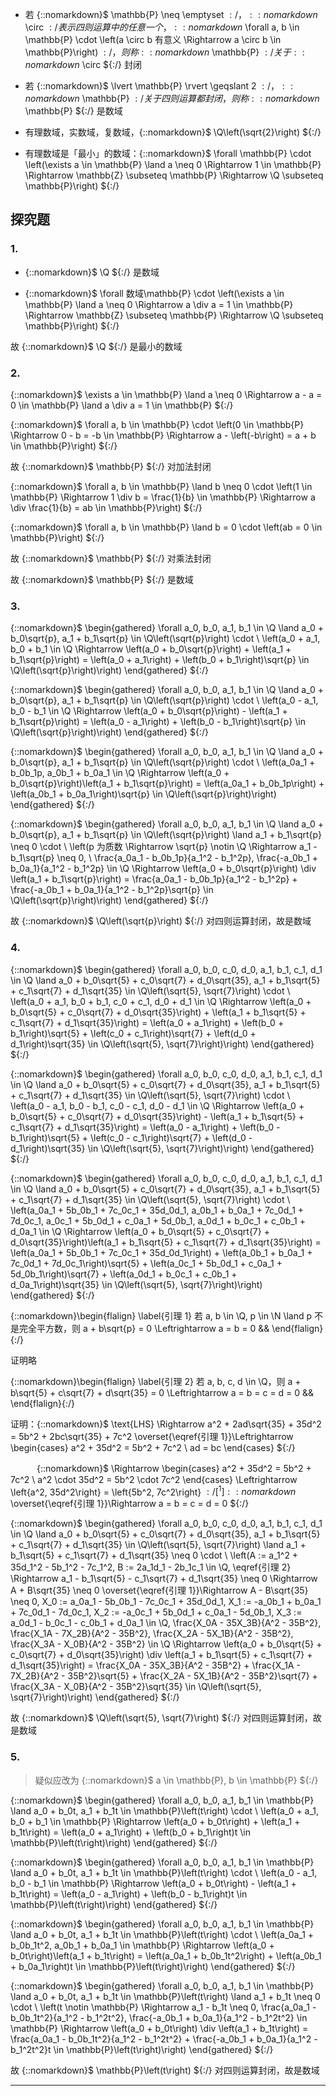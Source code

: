 * 若 {::nomarkdown}$ \mathbb{P} \neq \emptyset ${:/}，{::nomarkdown}$ \circ ${:/} 表示四则运算中的任意一个，{::nomarkdown}$ \forall a, b \in \mathbb{P} \cdot \left(a \circ b 有意义 \Rightarrow a \circ b \in \mathbb{P}\right) ${:/}，则称 {::nomarkdown}$ \mathbb{P} ${:/} 关于 {::nomarkdown}$ \circ ${:/} 封闭

* 若 {::nomarkdown}$ \lvert \mathbb{P} \rvert \geqslant 2 ${:/}，{::nomarkdown}$ \mathbb{P} ${:/} 关于四则运算都封闭，则称 {::nomarkdown}$ \mathbb{P} ${:/} 是数域

* 有理数域，实数域，复数域，{::nomarkdown}$ \Q\left(\sqrt{2}\right) ${:/}

* 有理数域是「最小」的数域：{::nomarkdown}$ \forall \mathbb{P} \cdot \left(\exists a \in \mathbb{P} \land a \neq 0 \Rightarrow 1 \in \mathbb{P} \Rightarrow \mathbb{Z} \subseteq \mathbb{P} \Rightarrow \Q \subseteq \mathbb{P}\right) ${:/}

## 探究题

### 1.

* {::nomarkdown}$ \Q ${:/} 是数域

* {::nomarkdown}$ \forall 数域\mathbb{P} \cdot \left(\exists a \in \mathbb{P} \land a \neq 0 \Rightarrow a \div a = 1 \in \mathbb{P} \Rightarrow \mathbb{Z} \subseteq \mathbb{P} \Rightarrow \Q \subseteq \mathbb{P}\right) ${:/}

故 {::nomarkdown}$ \Q ${:/} 是最小的数域

### 2.

{::nomarkdown}$ \exists a \in \mathbb{P} \land a \neq 0 \Rightarrow a - a = 0 \in \mathbb{P} \land a \div a = 1 \in \mathbb{P} ${:/}

{::nomarkdown}$ \forall a, b \in \mathbb{P} \cdot \left(0 \in \mathbb{P} \Rightarrow 0 - b = -b \in \mathbb{P} \Rightarrow a - \left(-b\right) = a + b \in \mathbb{P}\right) ${:/}

故 {::nomarkdown}$ \mathbb{P} ${:/} 对加法封闭

{::nomarkdown}$ \forall a, b \in \mathbb{P} \land b \neq 0 \cdot \left(1 \in \mathbb{P} \Rightarrow 1 \div b = \frac{1}{b} \in \mathbb{P} \Rightarrow a \div \frac{1}{b} = ab \in \mathbb{P}\right) ${:/}

{::nomarkdown}$ \forall a, b \in \mathbb{P} \land b = 0 \cdot \left(ab = 0 \in \mathbb{P}\right) ${:/}

故 {::nomarkdown}$ \mathbb{P} ${:/} 对乘法封闭

故 {::nomarkdown}$ \mathbb{P} ${:/} 是数域

### 3.

{::nomarkdown}$ \begin{gathered} \forall a_0, b_0, a_1, b_1 \in \Q \land a_0 + b_0\sqrt{p}, a_1 + b_1\sqrt{p} \in \Q\left(\sqrt{p}\right) \cdot \\ \left(a_0 + a_1, b_0 + b_1 \in \Q \Rightarrow \left(a_0 + b_0\sqrt{p}\right) + \left(a_1 + b_1\sqrt{p}\right) = \left(a_0 + a_1\right) + \left(b_0 + b_1\right)\sqrt{p} \in \Q\left(\sqrt{p}\right)\right) \end{gathered} ${:/}

{::nomarkdown}$ \begin{gathered} \forall a_0, b_0, a_1, b_1 \in \Q \land a_0 + b_0\sqrt{p}, a_1 + b_1\sqrt{p} \in \Q\left(\sqrt{p}\right) \cdot \\ \left(a_0 - a_1, b_0 - b_1 \in \Q \Rightarrow \left(a_0 + b_0\sqrt{p}\right) - \left(a_1 + b_1\sqrt{p}\right) = \left(a_0 - a_1\right) + \left(b_0 - b_1\right)\sqrt{p} \in \Q\left(\sqrt{p}\right)\right) \end{gathered} ${:/}

{::nomarkdown}$ \begin{gathered} \forall a_0, b_0, a_1, b_1 \in \Q \land a_0 + b_0\sqrt{p}, a_1 + b_1\sqrt{p} \in \Q\left(\sqrt{p}\right) \cdot \\ \left(a_0a_1 + b_0b_1p, a_0b_1 + b_0a_1 \in \Q \Rightarrow \left(a_0 + b_0\sqrt{p}\right)\left(a_1 + b_1\sqrt{p}\right) = \left(a_0a_1 + b_0b_1p\right) + \left(a_0b_1 + b_0a_1\right)\sqrt{p} \in \Q\left(\sqrt{p}\right)\right) \end{gathered} ${:/}

{::nomarkdown}$ \begin{gathered} \forall a_0, b_0, a_1, b_1 \in \Q \land a_0 + b_0\sqrt{p}, a_1 + b_1\sqrt{p} \in \Q\left(\sqrt{p}\right) \land a_1 + b_1\sqrt{p} \neq 0 \cdot \\ \left(p 为质数 \Rightarrow \sqrt{p} \notin \Q \Rightarrow a_1 - b_1\sqrt{p} \neq 0, \\ \frac{a_0a_1 - b_0b_1p}{a_1^2 - b_1^2p}, \frac{-a_0b_1 + b_0a_1}{a_1^2 - b_1^2p} \in \Q \Rightarrow \left(a_0 + b_0\sqrt{p}\right) \div \left(a_1 + b_1\sqrt{p}\right) = \frac{a_0a_1 - b_0b_1p}{a_1^2 - b_1^2p} + \frac{-a_0b_1 + b_0a_1}{a_1^2 - b_1^2p}\sqrt{p} \in \Q\left(\sqrt{p}\right)\right) \end{gathered} ${:/}

故 {::nomarkdown}$ \Q\left(\sqrt{p}\right) ${:/} 对四则运算封闭，故是数域

### 4.

{::nomarkdown}$ \begin{gathered} \forall a_0, b_0, c_0, d_0, a_1, b_1, c_1, d_1 \in \Q \land a_0 + b_0\sqrt{5} + c_0\sqrt{7} + d_0\sqrt{35}, a_1 + b_1\sqrt{5} + c_1\sqrt{7} + d_1\sqrt{35} \in \Q\left(\sqrt{5}, \sqrt{7}\right) \cdot \\ \left(a_0 + a_1, b_0 + b_1, c_0 + c_1, d_0 + d_1 \in \Q \Rightarrow \left(a_0 + b_0\sqrt{5} + c_0\sqrt{7} + d_0\sqrt{35}\right) + \left(a_1 + b_1\sqrt{5} + c_1\sqrt{7} + d_1\sqrt{35}\right) = \left(a_0 + a_1\right) + \left(b_0 + b_1\right)\sqrt{5} + \left(c_0 + c_1\right)\sqrt{7} + \left(d_0 + d_1\right)\sqrt{35} \in \Q\left(\sqrt{5}, \sqrt{7}\right)\right) \end{gathered} ${:/}

{::nomarkdown}$ \begin{gathered} \forall a_0, b_0, c_0, d_0, a_1, b_1, c_1, d_1 \in \Q \land a_0 + b_0\sqrt{5} + c_0\sqrt{7} + d_0\sqrt{35}, a_1 + b_1\sqrt{5} + c_1\sqrt{7} + d_1\sqrt{35} \in \Q\left(\sqrt{5}, \sqrt{7}\right) \cdot \\ \left(a_0 - a_1, b_0 - b_1, c_0 - c_1, d_0 - d_1 \in \Q \Rightarrow \left(a_0 + b_0\sqrt{5} + c_0\sqrt{7} + d_0\sqrt{35}\right) - \left(a_1 + b_1\sqrt{5} + c_1\sqrt{7} + d_1\sqrt{35}\right) = \left(a_0 - a_1\right) + \left(b_0 - b_1\right)\sqrt{5} + \left(c_0 - c_1\right)\sqrt{7} + \left(d_0 - d_1\right)\sqrt{35} \in \Q\left(\sqrt{5}, \sqrt{7}\right)\right) \end{gathered} ${:/}

{::nomarkdown}$ \begin{gathered} \forall a_0, b_0, c_0, d_0, a_1, b_1, c_1, d_1 \in \Q \land a_0 + b_0\sqrt{5} + c_0\sqrt{7} + d_0\sqrt{35}, a_1 + b_1\sqrt{5} + c_1\sqrt{7} + d_1\sqrt{35} \in \Q\left(\sqrt{5}, \sqrt{7}\right) \cdot \\ \left(a_0a_1 + 5b_0b_1 + 7c_0c_1 + 35d_0d_1, a_0b_1 + b_0a_1 + 7c_0d_1 + 7d_0c_1, a_0c_1 + 5b_0d_1 + c_0a_1 + 5d_0b_1, a_0d_1 + b_0c_1 + c_0b_1 + d_0a_1 \in \Q \Rightarrow \left(a_0 + b_0\sqrt{5} + c_0\sqrt{7} + d_0\sqrt{35}\right)\left(a_1 + b_1\sqrt{5} + c_1\sqrt{7} + d_1\sqrt{35}\right) = \left(a_0a_1 + 5b_0b_1 + 7c_0c_1 + 35d_0d_1\right) + \left(a_0b_1 + b_0a_1 + 7c_0d_1 + 7d_0c_1\right)\sqrt{5} + \left(a_0c_1 + 5b_0d_1 + c_0a_1 + 5d_0b_1\right)\sqrt{7} + \left(a_0d_1 + b_0c_1 + c_0b_1 + d_0a_1\right)\sqrt{35} \in \Q\left(\sqrt{5}, \sqrt{7}\right)\right) \end{gathered} ${:/}

{::nomarkdown}\begin{flalign} \label{引理 1} 若 a, b \in \Q, p \in \N \land p 不是完全平方数，则 a + b\sqrt{p} = 0 \Leftrightarrow a = b = 0 && \end{flalign}{:/}

证明略

{::nomarkdown}\begin{flalign} \label{引理 2} 若 a, b, c, d \in \Q，则 a + b\sqrt{5} + c\sqrt{7} + d\sqrt{35} = 0 \Leftrightarrow a = b = c = d = 0 && \end{flalign}{:/}

证明：{::nomarkdown}$ \text{LHS} \Rightarrow a^2 + 2ad\sqrt{35} + 35d^2 = 5b^2 + 2bc\sqrt{35} + 7c^2 \overset{\eqref{引理 1}}\Leftrightarrow \begin{cases} a^2 + 35d^2 = 5b^2 + 7c^2 \\ ad = bc \end{cases} ${:/}

　　　{::nomarkdown}$ \Rightarrow \begin{cases} a^2 + 35d^2 = 5b^2 + 7c^2 \\ a^2 \cdot 35d^2 = 5b^2 \cdot 7c^2 \end{cases} \Leftrightarrow \left\{a^2, 35d^2\right\} = \left\{5b^2, 7c^2\right\} ${:/}[^1]{::nomarkdown}$ \overset{\eqref{引理 1}}\Rightarrow a = b = c = d = 0 ${:/}

{::nomarkdown}$ \begin{gathered} \forall a_0, b_0, c_0, d_0, a_1, b_1, c_1, d_1 \in \Q \land a_0 + b_0\sqrt{5} + c_0\sqrt{7} + d_0\sqrt{35}, a_1 + b_1\sqrt{5} + c_1\sqrt{7} + d_1\sqrt{35} \in \Q\left(\sqrt{5}, \sqrt{7}\right) \land a_1 + b_1\sqrt{5} + c_1\sqrt{7} + d_1\sqrt{35} \neq 0 \cdot \\ \left(A := a_1^2 + 35d_1^2 - 5b_1^2 - 7c_1^2, B := 2a_1d_1 - 2b_1c_1 \in \Q, \eqref{引理 2} \Rightarrow a_1 - b_1\sqrt{5} - c_1\sqrt{7} + d_1\sqrt{35} \neq 0 \Rightarrow A + B\sqrt{35} \neq 0 \overset{\eqref{引理 1}}\Rightarrow A - B\sqrt{35} \neq 0, X_0 := a_0a_1 - 5b_0b_1 - 7c_0c_1 + 35d_0d_1, X_1 := -a_0b_1 + b_0a_1 + 7c_0d_1 - 7d_0c_1, X_2 := -a_0c_1 + 5b_0d_1 + c_0a_1 - 5d_0b_1, X_3 := a_0d_1 - b_0c_1 - c_0b_1 + d_0a_1 \in \Q, \frac{X_0A - 35X_3B}{A^2 - 35B^2}, \frac{X_1A - 7X_2B}{A^2 - 35B^2}, \frac{X_2A - 5X_1B}{A^2 - 35B^2}, \frac{X_3A - X_0B}{A^2 - 35B^2} \in \Q \Rightarrow \left(a_0 + b_0\sqrt{5} + c_0\sqrt{7} + d_0\sqrt{35}\right) \div \left(a_1 + b_1\sqrt{5} + c_1\sqrt{7} + d_1\sqrt{35}\right) = \frac{X_0A - 35X_3B}{A^2 - 35B^2} + \frac{X_1A - 7X_2B}{A^2 - 35B^2}\sqrt{5} + \frac{X_2A - 5X_1B}{A^2 - 35B^2}\sqrt{7} + \frac{X_3A - X_0B}{A^2 - 35B^2}\sqrt{35} \in \Q\left(\sqrt{5}, \sqrt{7}\right)\right) \end{gathered} ${:/}

故 {::nomarkdown}$ \Q\left(\sqrt{5}, \sqrt{7}\right) ${:/} 对四则运算封闭，故是数域

### 5.

> 疑似应改为 {::nomarkdown}$ a \in \mathbb{P}, b \in \mathbb{P} ${:/}

{::nomarkdown}$ \begin{gathered} \forall a_0, b_0, a_1, b_1 \in \mathbb{P} \land a_0 + b_0t, a_1 + b_1t \in \mathbb{P}\left(t\right) \cdot \\ \left(a_0 + a_1, b_0 + b_1 \in \mathbb{P} \Rightarrow \left(a_0 + b_0t\right) + \left(a_1 + b_1t\right) = \left(a_0 + a_1\right) + \left(b_0 + b_1\right)t \in \mathbb{P}\left(t\right)\right) \end{gathered} ${:/}

{::nomarkdown}$ \begin{gathered} \forall a_0, b_0, a_1, b_1 \in \mathbb{P} \land a_0 + b_0t, a_1 + b_1t \in \mathbb{P}\left(t\right) \cdot \\ \left(a_0 - a_1, b_0 - b_1 \in \mathbb{P} \Rightarrow \left(a_0 + b_0t\right) - \left(a_1 + b_1t\right) = \left(a_0 - a_1\right) + \left(b_0 - b_1\right)t \in \mathbb{P}\left(t\right)\right) \end{gathered} ${:/}

{::nomarkdown}$ \begin{gathered} \forall a_0, b_0, a_1, b_1 \in \mathbb{P} \land a_0 + b_0t, a_1 + b_1t \in \mathbb{P}\left(t\right) \cdot \\ \left(a_0a_1 + b_0b_1t^2, a_0b_1 + b_0a_1 \in \mathbb{P} \Rightarrow \left(a_0 + b_0t\right)\left(a_1 + b_1t\right) = \left(a_0a_1 + b_0b_1t^2\right) + \left(a_0b_1 + b_0a_1\right)t \in \mathbb{P}\left(t\right)\right) \end{gathered} ${:/}

{::nomarkdown}$ \begin{gathered} \forall a_0, b_0, a_1, b_1 \in \mathbb{P} \land a_0 + b_0t, a_1 + b_1t \in \mathbb{P}\left(t\right) \land a_1 + b_1t \neq 0 \cdot \\ \left(t \notin \mathbb{P} \Rightarrow a_1 - b_1t \neq 0, \frac{a_0a_1 - b_0b_1t^2}{a_1^2 - b_1^2t^2}, \frac{-a_0b_1 + b_0a_1}{a_1^2 - b_1^2t^2} \in \mathbb{P} \Rightarrow \left(a_0 + b_0t\right) \div \left(a_1 + b_1t\right) = \frac{a_0a_1 - b_0b_1t^2}{a_1^2 - b_1^2t^2} + \frac{-a_0b_1 + b_0a_1}{a_1^2 - b_1^2t^2}t \in \mathbb{P}\left(t\right)\right) \end{gathered} ${:/}

故 {::nomarkdown}$ \mathbb{P}\left(t\right) ${:/} 对四则运算封闭，故是数域

***

[^1]: multiset


